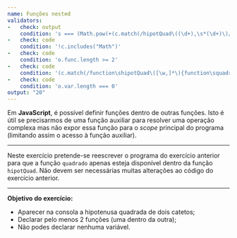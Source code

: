 ```yaml
---
name: Funções nested
validators:
-   check: output
    condition: 's === (Math.pow(+(c.match(/hipotQuad\((\d+),\s*(\d+)\)/) ?? [])[1], 2) + Math.pow(+(c.match(/hipotQuad\((\d+),\s*(\d+)\)/) ?? [])[2], 2)).toString()'
-   check: code
    condition: '!c.includes("Math")'
-   check: code
    condition: 'o.func.length >= 2'
-   check: code
    condition: '(c.match(/function\shipotQuad\([\w,]*\){function\squadrado\([\w,]*\){/) ?? []).length !== 0'
-   check: code
    condition: 'o.var.length === 0'
output: "20"
---
```


Em **JavaScript**, é possível definir funções dentro de outras funções. Isto é útil se precisarmos de uma função auxiliar para resolver uma operação complexa mas não expor essa função para o *scope* principal do programa (limitando assim o acesso à função auxiliar).

***

Neste exercício pretende-se reescrever o programa do exercício anterior para que a função `quadrado` apenas esteja disponível dentro da função `hipotQuad`. Não devem ser necessárias muitas alterações ao código do exercício anterior.

***

**Objetivo do exercício:**
- Aparecer na consola a hipotenusa quadrada de dois catetos;
- Declarar pelo menos 2 funções (uma dentro da outra);
- Não podes declarar nenhuma variável.